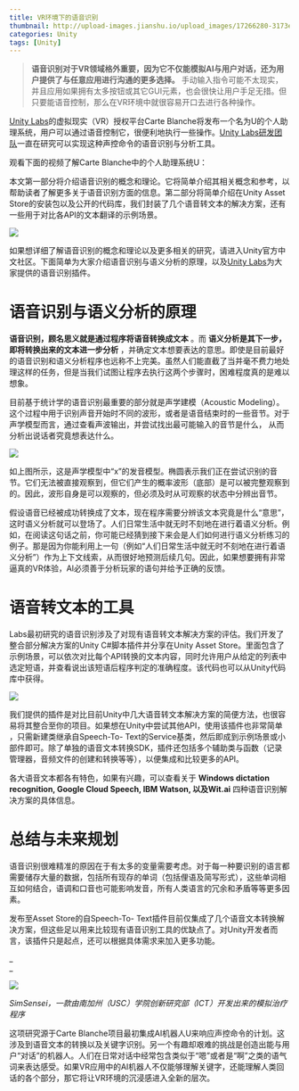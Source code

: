 ```yaml
---
title: VR环境下的语音识别
thumbnail: http://upload-images.jianshu.io/upload_images/17266280-3173ef4da215a655.png?imageMogr2/auto-orient/strip%7CimageView2/2/w/1240
categories: Unity
tags: [Unity]
---
```


> **语音识别对于VR领域格外重要，因为它不仅能模拟AI与用户对话，还为用户提供了与任意应用进行沟通的更多选择。**
手动输入指令可能不太现实，并且应用如果拥有太多按钮或其它GUI元素，也会很快让用户手足无措。但只要能语音控制，那么在VR环境中就很容易开口去进行各种操作。

[Unity
Labs](http://mp.weixin.qq.com/s?__biz=MjM5NjE1MTkwMg==&mid=2651038501&idx=1&sn=4cc05ecc25c196ecdfa95df66ad2b0a3&chksm=bd1a94148a6d1d0266ceb762a2c5ff879260800acd8b23d99095d63841d947a3c137e939d8ce&scene=21#wechat_redirect)的虚拟现实（VR）授权平台Carte
Blanche将发布一个名为U的个人助理系统，用户可以通过语音控制它，很便利地执行一些操作。[Unity
Labs研发团队](http://mp.weixin.qq.com/s?__biz=MjM5NjE1MTkwMg==&mid=2651038501&idx=1&sn=4cc05ecc25c196ecdfa95df66ad2b0a3&chksm=bd1a94148a6d1d0266ceb762a2c5ff879260800acd8b23d99095d63841d947a3c137e939d8ce&scene=21#wechat_redirect)一直在研究可以实现这种声控命令的语音识别与分析工具。

观看下面的视频了解Carte Blanche中的个人助理系统U：

本文第一部分将介绍语音识别的概念和理论。它将简单介绍其相关概念和参考，以帮助读者了解更多关于语音识别方面的信息。第二部分将简单介绍在Unity Asset
Store的安装包以及公开的代码库，我们封装了几个语音转文本的解决方案，还有一些用于对比各API的文本翻译的示例场景。

  

![](http://upload-images.jianshu.io/upload_images/17266280-3173ef4da215a655.png?imageMogr2/auto-orient/strip%7CimageView2/2/w/1240)  

如果想详细了解语音识别的概念和理论以及更多相关的研究，请进入Unity官方中文社区。下面简单为大家介绍语音识别与语义分析的原理，以及[Unity
Labs](http://mp.weixin.qq.com/s?__biz=MjM5NjE1MTkwMg==&mid=2651038501&idx=1&sn=4cc05ecc25c196ecdfa95df66ad2b0a3&chksm=bd1a94148a6d1d0266ceb762a2c5ff879260800acd8b23d99095d63841d947a3c137e939d8ce&scene=21#wechat_redirect)为大家提供的语音识别插件。

# 语音识别与语义分析的原理

 **语音识别，顾名思义就是通过程序将语音转换成文本** 。而 **语义分析是其下一步，即将转换出来的文本进一步分析**
，并确定文本想要表达的意思。即使是目前最好的语音识别和语义分析程序也远称不上完美。虽然人们能直截了当并毫不费力地处理这样的任务，但是当我们试图让程序去执行这两个步骤时，困难程度真的是难以想象。

目前基于统计学的语音识别最重要的部分就是声学建模（Acoustic
Modeling）。这个过程中用于识别声音开始时不同的波形，或者是语音结束时的一些音节。对于声学模型而言，通过查看声波输出，并尝试找出最可能输入的音节是什么，
从而分析出说话者究竟想表达什么。

  

![](http://upload-images.jianshu.io/upload_images/17266280-6dbf93becd0581a0.png?imageMogr2/auto-orient/strip%7CimageView2/2/w/1240)  

如上图所示，这是声学模型中“x”的发音模型。椭圆表示我们正在尝试识别的音节。它们无法被直接观察到，但它们产生的概率波形（底部）是可以被完整观察到的。因此，波形自身是可以观察的，但必须及时从可观察的状态中分辨出音节。

假设语音已经被成功转换成了文本，现在程序需要分辨该文本究竟是什么“意思”，这时语义分析就可以登场了。人们日常生活中就无时不刻地在进行着语义分析。例如，在阅读这句话之前，你可能已经猜到接下来会是人们如何进行语义分析练习的例子。那是因为你能利用上一句（例如“人们日常生活中就无时不刻地在进行着语义分析”）作为上下文线索，从而很好地预测后续几句。因此，如果想要拥有非常逼真的VR体验，AI必须善于分析玩家的语句并给予正确的反馈。

# 语音转文本的工具

Labs最初研究的语音识别涉及了对现有语音转文本解决方案的评估。我们开发了整合部分解决方案的Unity C#脚本插件并分享在Unity Asset
Store。里面包含了示例场景，可以依次对比每个API转换的文本内容，同时允许用户从给定的列表中选定短语，并查看说出该短语后程序判定的准确程度。该代码也可以从Unity代码库中获得。

  

![](http://upload-images.jianshu.io/upload_images/17266280-949ee34bda7dbab8.png?imageMogr2/auto-orient/strip%7CimageView2/2/w/1240)  

我们提供的插件是对比目前Unity中几大语音转文本解决方案的简便方法，也很容易将其整合至你的项目。如果想在Unity中尝试其他API，使用该插件也非常简单
，只需新建类继承自Speech-To-
Text的Service基类，然后即成到示例场景或小部件即可。除了单独的语音文本转换SDK，插件还包括多个辅助类与函数（记录管理器，音频文件的创建和转换等等），以便集成和比较更多的API。

各大语音文本都各有特色，如果有兴趣，可以查看关于 **Windows dictation recognition, Google Cloud Speech,
IBM Watson, 以及Wit.ai** 四种语音识别解决方案的具体信息。

# 总结与未来规划

语音识别很难精准的原因在于有太多的变量需要考虑。对于每一种要识别的语言都需要储存大量的数据，包括所有现存的单词（包括俚语及简写形式），这些单词相互如何结合，语调和口音也可能影响发音，所有人类语言的冗余和矛盾等等更多因素。

发布至Asset Store的自Speech-To-
Text插件目前仅集成了几个语音文本转换解决方案，但这些足以用来比较现有语音识别工具的优缺点了。对Unity开发者而言，该插件只是起点，还可以根据具体需求来加入更多功能。

 _  
_

![](http://upload-images.jianshu.io/upload_images/17266280-fba39273d54d4f4e.png?imageMogr2/auto-orient/strip%7CimageView2/2/w/1240)  

_SimSensei，一款由南加州（USC）学院创新研究部（ICT）开发出来的模拟治疗程序_

这项研究源于Carte
Blanche项目最初集成AI机器人U来响应声控命令的计划。这涉及到语音文本的转换以及关键字识别。另一个有趣却艰难的挑战是创造出能与用户“对话”的机器人。人们在日常对话中经常包含类似于“嗯”或者是“啊”之类的语气词来表达感受。如果VR应用中的AI机器人不仅能够理解关键字，还能理解人类回话的各个部分，那它将让VR环境的沉浸感进入全新的层次。

